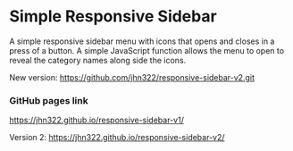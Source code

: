 # Simple Responsive Sidebar

A simple responsive sidebar menu with icons that opens and closes in a press of a button. A simple JavaScript function allows the menu to open to reveal the category names along side the icons.

New version: https://github.com/jhn322/responsive-sidebar-v2.git

### GitHub pages link

https://jhn322.github.io/responsive-sidebar-v1/

Version 2:
https://jhn322.github.io/responsive-sidebar-v2/
